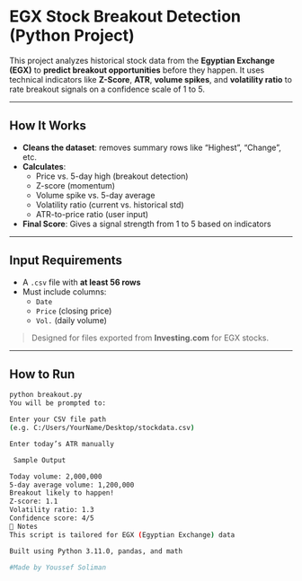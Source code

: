 #  EGX Stock Breakout Detection (Python Project)

This project analyzes historical stock data from the **Egyptian Exchange (EGX)** to **predict breakout opportunities** before they happen. It uses technical indicators like **Z-Score**, **ATR**, **volume spikes**, and **volatility ratio** to rate breakout signals on a confidence scale of 1 to 5.

---

##  How It Works

- **Cleans the dataset**: removes summary rows like “Highest”, “Change”, etc.
- **Calculates**:
  - Price vs. 5-day high (breakout detection)
  - Z-score (momentum)
  - Volume spike vs. 5-day average
  - Volatility ratio (current vs. historical std)
  - ATR-to-price ratio (user input)
- **Final Score**: Gives a signal strength from 1 to 5 based on indicators

---

##  Input Requirements

- A `.csv` file with **at least 56 rows**
- Must include columns:
  - `Date`
  - `Price` (closing price)
  - `Vol.` (daily volume)

>  Designed for files exported from **Investing.com** for EGX stocks.

---

##  How to Run

```bash
python breakout.py
You will be prompted to:

Enter your CSV file path
(e.g. C:/Users/YourName/Desktop/stockdata.csv)

Enter today’s ATR manually

 Sample Output

Today volume: 2,000,000
5-day average volume: 1,200,000
Breakout likely to happen!
Z-score: 1.1
Volatility ratio: 1.3
Confidence score: 4/5
📌 Notes
This script is tailored for EGX (Egyptian Exchange) data

Built using Python 3.11.0, pandas, and math

#Made by Youssef Soliman
